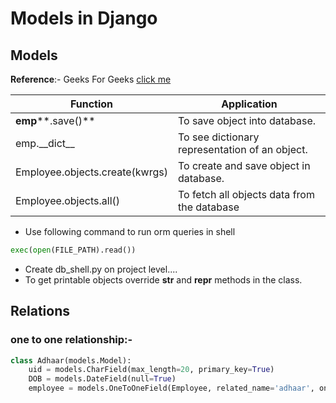 # Models in Django

## Models

**Reference**:- Geeks For Geeks	[click me](https://www.geeksforgeeks.org/django-models/)

| Function                       | Application                                    |
| ------------------------------ | ---------------------------------------------- |
| **emp****.save()**             | To save object into database.                  |
| emp.\_\_dict\_\_               | To see dictionary representation of an object. |
| Employee.objects.create(kwrgs) | To create and save object in database.         |
| Employee.objects.all()         | To fetch all objects data from the database    |

- Use following command to run orm queries in shell

```python
exec(open(FILE_PATH).read())
```

- Create db_shell.py on project level....
- To get printable objects override **str** and **repr** methods in the class. 

## Relations

### one to one relationship:-

```python
class Adhaar(models.Model):
    uid = models.CharField(max_length=20, primary_key=True)
    DOB = models.DateField(null=True)
    employee = models.OneToOneField(Employee, related_name='adhaar', on_delete=models.CASCADE)
```


